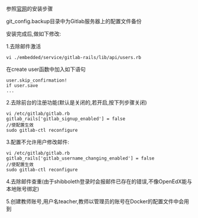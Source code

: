 参照[官网](https://about.gitlab.com/downloads/)的安装步骤

git_config.backup目录中为Gitlab服务器上的配置文件备份

安装完成后,做如下修改:

1.去除邮件激活


    vi ./embedded/service/gitlab-rails/lib/api/users.rb
    
在create user函数中加入如下语句
    
    user.skip_confirmation!
    if user.save
    ...

2.去除前台的注册功能(默认是关闭的,若开启,按下列步骤关闭)

    vi /etc/gitlab/gitlab.rb
    gitlab_rails['gitlab_signup_enabled'] = false
    //使配置生效
    sudo gitlab-ctl reconfigure

3.配置不允许用户修改邮件:

    vi /etc/gitlab/gitlab.rb
    gitlab_rails['gitlab_username_changing_enabled'] = false
    //使配置生效
    sudo gitlab-ctl reconfigure
    
4.去除邮件查重(由于shibboleth登录时会报邮件已存在的错误,不像OpenEdX能与本地账号绑定)

5.创建教师账号,用户名teacher,教师以管理员的账号在Docker的配置文件中会用到
